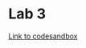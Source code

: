 # Lab 3

[Link to codesandbox](https://codesandbox.io/s/lab3-todo-app-forked-jg9xz?file=/index.html)
